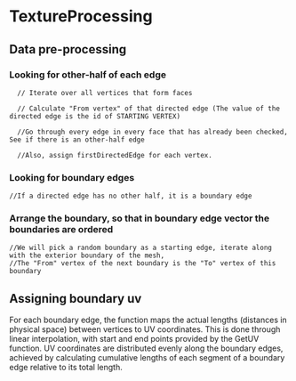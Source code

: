 # TextureProcessing

## Data pre-processing

### Looking for other-half of each edge
```
  // Iterate over all vertices that form faces

  // Calculate "From vertex" of that directed edge (The value of the directed edge is the id of STARTING VERTEX)

  //Go through every edge in every face that has already been checked, See if there is an other-half edge

  //Also, assign firstDirectedEdge for each vertex.
```

### Looking for boundary edges

```
//If a directed edge has no other half, it is a boundary edge
```

### Arrange the boundary, so that in boundary edge vector the boundaries are ordered
```
//We will pick a random boundary as a starting edge, iterate along with the exterior boundary of the mesh,
//The "From" vertex of the next boundary is the "To" vertex of this boundary
```

## Assigning boundary uv

For each boundary edge, the function maps the actual lengths (distances in physical space) between vertices to UV coordinates. 
This is done through linear interpolation, with start and end points provided by the GetUV function.
UV coordinates are distributed evenly along the boundary edges, achieved by calculating cumulative lengths of each segment of a boundary edge relative to its total length.

```

```
